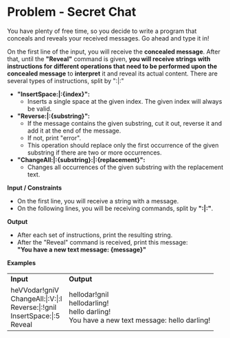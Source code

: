 # Problem - Secret Chat

You have plenty of free time, so you decide to write a program that conceals and reveals your received messages. Go ahead and type it in!

On the first line of the input, you will receive the **concealed message**. After that, until the **"Reveal"** command is given, **you will receive strings with instructions for different operations that need to be performed upon the concealed message** to **interpret** it and reveal its actual content. There are several types of instructions, split by ":|:"
-	**"InsertSpace:|:{index}":**
    -	Inserts a single space at the given index. The given index will always be valid.
-	**"Reverse:|:{substring}":**
    -	If the message contains the given substring, cut it out, reverse it and add it at the end of the message. 
    -	If not, print "error".
    -	This operation should replace only the first occurrence of the given substring if there are two or more occurrences.
-	**"ChangeAll:|:{substring}:|:{replacement}":**
    -	Changes all occurrences of the given substring with the replacement text.

**Input / Constraints**
-	On the first line, you will receive a string with a message.
-	On the following lines, you will be receiving commands, split by **":|:"**.

**Output**
-	After each set of instructions, print the resulting string. 
-	After the "Reveal" command is received, print this message:</br>
**"You have a new text message: {message}"**

**Examples**
<table >
	<tbody>
		<tr>
			<td><b>Input</b></td>
			<td><b>Output</b></td>
		</tr>
		<tr>
			<td>heVVodar!gniV</br>
ChangeAll:|:V:|:l</br>
Reverse:|:!gnil</br>
InsertSpace:|:5</br>
Reveal
</td>
			<td>hellodar!gnil</br>
hellodarling!</br>
hello darling!</br>
You have a new text message: hello darling!
</td>
		</tr>
	</tbody>
</table>
